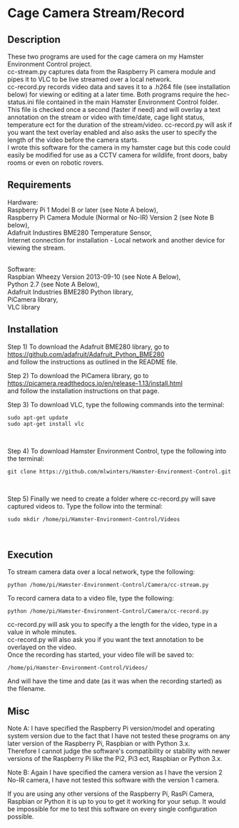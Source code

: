 # Cage Camera Stream/Record

## Description

These two programs are used for the cage camera on my Hamster Environment Control project. <br/>
cc-stream.py captures data from the Raspberry Pi camera module and pipes it to VLC to be live streamed over a local network. <br/>
cc-record.py records video data and saves it to a .h264 file (see installation below) for viewing or editing at a later time.
Both programs require the hec-status.ini file contained in the main Hamster Environment Control folder. 
This file is checked once a second (faster if need) and will overlay a text annotation on the stream or video with time/date, cage light status, temperature ect for the duration of the stream/video.
cc-record.py will ask if you want the text overlay enabled and also asks the user to specify the length of the video before the camera starts.<br/>
I wrote this software for the camera in my hamster cage but this code could easily be modified for use as a CCTV camera for wildlife, front doors, baby rooms or even on robotic rovers.


## Requirements

Hardware:<br/>
Raspberry Pi 1 Model B or later (see Note A below),<br/>
Raspberry Pi Camera Module (Normal or No-IR) Version 2 (see Note B below),<br/>
Adafruit Industires BME280 Temperature Sensor,<br/>
Internet connection for installation - Local network and another device for viewing the stream.<br/><br/>

Software:<br/>
Raspbian Wheezy Version 2013-09-10 (see Note A Below),<br/>
Python 2.7 (see Note A Below),<br/>
Adafruit Industries BME280 Python library,<br/>
PiCamera library,<br/>
VLC library<br/>


## Installation

Step 1) To download the Adafruit BME280 library, go to https://github.com/adafruit/Adafruit_Python_BME280 <br/>
and follow the instructions as outlined in the README file.<br/>

Step 2) To download the PiCamera library, go to https://picamera.readthedocs.io/en/release-1.13/install.html <br/>
and follow the installation instructions on that page.<br/>

Step 3) To download VLC, type the following commands into the terminal:
```
sudo apt-get update
sudo apt-get install vlc
```
<br/>

Step 4) To download Hamster Environment Control, type the following into the terminal:
```
git clone https://github.com/mlwinters/Hamster-Environment-Control.git
```
<br/>

Step 5) Finally we need to create a folder where cc-record.py will save captured videos to.
Type the follow into the terminal:
```
sudo mkdir /home/pi/Hamster-Environment-Control/Videos
```
<br/>

## Execution

To stream camera data over a local network, type the following:
```
python /home/pi/Hamster-Environment-Control/Camera/cc-stream.py
```

To record camera data to a video file, type the following:
```
python /home/pi/Hamster-Environment-Control/Camera/cc-record.py
```
cc-record.py will ask you to specify a the length for the video, type in a value in whole minutes.<br/>
cc-record.py will also ask you if you want the text annotation to be overlayed on the video. <br/>
Once the recording has started, your video file will be saved to:
```
/home/pi/Hamster-Environment-Control/Videos/
````
And will have the time and date (as it was when the recording started) as the filename.


## Misc

Note A: I have specified the Raspberry Pi version/model and operating system version due to the fact that I have not tested these programs on any later version of the Raspberry Pi, Raspbian or with Python 3.x.<br/>
Therefore I cannot judge the software's compatibility or stability with newer versions of the Raspberry Pi like the Pi2, Pi3 ect, Raspbian or Python 3.x.<br/>

Note B: Again I have specified the camera version as I have the version 2 No-IR camera, I have not tested this software with the version 1 camera.<br/>

If you are using any other versions of the Raspberry Pi, RasPi Camera, Raspbian or Python it is up to you to get it working for your setup. It would be impossible for me to test this software on every single configuration possible.
